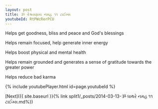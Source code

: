 ```yaml
---
layout: post
title: ૐ વૈશ્રવણાય નમહ ૧૧ ટાઈમ્સ
youtubeId: RtPWcRerPCU
---
```

 
 
Helps get goodness, bliss and peace and God's blessings
 
Helps remain focused, help generate inner energy 
 
Helps boost physical and mental health 
 
Helps remain grounded and generates a sense of gratitude towards the greater power 
 
Helps reduce bad karma
 
 
 
 


{% include youtubePlayer.html id=page.youtubeId %}
 
[Next]({{ site.baseurl }}{% link  split1/_posts/2014-03-13-ૐ ધાથરે નમહ ૧૧ ટાઈમ્સ.md%})
 
